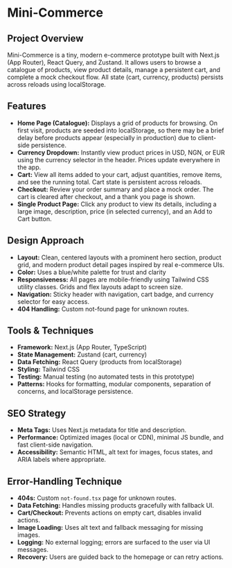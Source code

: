 # Mini-Commerce

## Project Overview

Mini-Commerce is a tiny, modern e-commerce prototype built with Next.js (App Router), React Query, and Zustand. It allows users to browse a catalogue of products, view product details, manage a persistent cart, and complete a mock checkout flow. All state (cart, currency, products) persists across reloads using localStorage.

## Features

- **Home Page (Catalogue):** Displays a grid of products for browsing. On first visit, products are seeded into localStorage, so there may be a brief delay before products appear (especially in production) due to client-side persistence.
- **Currency Dropdown:** Instantly view product prices in USD, NGN, or EUR using the currency selector in the header. Prices update everywhere in the app.
- **Cart:** View all items added to your cart, adjust quantities, remove items, and see the running total. Cart state is persistent across reloads.
- **Checkout:** Review your order summary and place a mock order. The cart is cleared after checkout, and a thank you page is shown.
- **Single Product Page:** Click any product to view its details, including a large image, description, price (in selected currency), and an Add to Cart button.

## Design Approach

- **Layout:** Clean, centered layouts with a prominent hero section, product grid, and modern product detail pages inspired by real e-commerce UIs.
- **Color:** Uses a blue/white palette for trust and clarity
- **Responsiveness:** All pages are mobile-friendly using Tailwind CSS utility classes. Grids and flex layouts adapt to screen size.
- **Navigation:** Sticky header with navigation, cart badge, and currency selector for easy access.
- **404 Handling:** Custom not-found page for unknown routes.

## Tools & Techniques

- **Framework:** Next.js (App Router, TypeScript)
- **State Management:** Zustand (cart, currency)
- **Data Fetching:** React Query (products from localStorage)
- **Styling:** Tailwind CSS
- **Testing:** Manual testing (no automated tests in this prototype)
- **Patterns:** Hooks for formatting, modular components, separation of concerns, and localStorage persistence.

## SEO Strategy

- **Meta Tags:** Uses Next.js metadata for title and description.
- **Performance:** Optimized images (local or CDN), minimal JS bundle, and fast client-side navigation.
- **Accessibility:** Semantic HTML, alt text for images, focus states, and ARIA labels where appropriate.

## Error-Handling Technique

- **404s:** Custom `not-found.tsx` page for unknown routes.
- **Data Fetching:** Handles missing products gracefully with fallback UI.
- **Cart/Checkout:** Prevents actions on empty cart, disables invalid actions.
- **Image Loading:** Uses alt text and fallback messaging for missing images.
- **Logging:** No external logging; errors are surfaced to the user via UI messages.
- **Recovery:** Users are guided back to the homepage or can retry actions.
